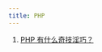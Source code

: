 ```yaml
---
title: PHP
---
```


1. [PHP 有什么奇技淫巧？](https://www.zhihu.com/question/27418614/answer/98758893?utm_source=pocket_saves)
